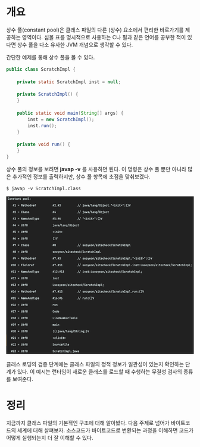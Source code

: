 <!-- Date: 2025-01-16 -->
<!-- Update Date: 2025-01-16 -->
<!-- File ID: 9744d315-afb2-47a0-8957-29d34ae9e1fc -->
<!-- Author: Seoyeon Jang -->

# 개요

상수 풀(constant pool)은 클래스 파일의 다른 (상수) 요소에서 편리한 바로가기를 제공하는 영역이다. 심볼 표를 명시적으로 사용하는 C나 펄과 같은 언어를 공부한 적이 있다면 상수 풀을 다소 유사한 JVM
개념으로 생각할 수 있다.

간단한 예제를 통해 상수 풀을 볼 수 있다.

```java
public class ScratchImpl {

    private static ScratchImpl inst = null;

    private ScratchImpl() {
    }

    public static void main(String[] args) {
        inst = new ScratchImpl();
        inst.run();
    }

    private void run() {
    }
}
```

상수 풀의 정보를 보려면 **javap -v** 를 사용하면 된다. 이 명령은 상수 풀 뿐만 아니라 많은 추가적인 정보를 출력하지만, 상수 풀 항목에 초점을 맞춰보겠다.

```shell
$ javap -v ScratchImpl.class
```

![](.4.3.3_상수_풀_images/ead53a99.png)

클래스 로딩의 검증 단계에는 클래스 파일의 정적 정보가 일관성이 있는지 확인하는 단계가 있다. 이 예시는 런타임이 새로운 클래스를 로드할 때 수행하는 무결성 검사의 종류를 보여준다.

# 정리

지금까지 클래스 파일의 기본적인 구조에 대해 알아봤다. 다음 주제로 넘어가 바이트코드의 세계에 대해 살펴보자. 소스코드가 바이트코드로 변환되는 과정을 이해하면 코드가 어떻게 실행되는지 더 잘 이해할 수 있다.

